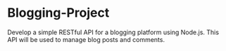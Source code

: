 # Blogging-Project
Develop a simple RESTful API for a blogging platform using Node.js. This API will be used to manage blog posts and comments.
